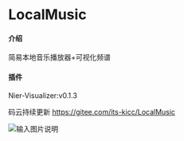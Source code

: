 # LocalMusic

#### 介绍
简易本地音乐播放器+可视化频谱

#### 插件
Nier-Visualizer:v0.1.3

码云持续更新
https://gitee.com/its-kicc/LocalMusic

![输入图片说明](https://images.gitee.com/uploads/images/2021/0512/222517_c57efab2_8510561.png "Screenshot_1620829248.png")

